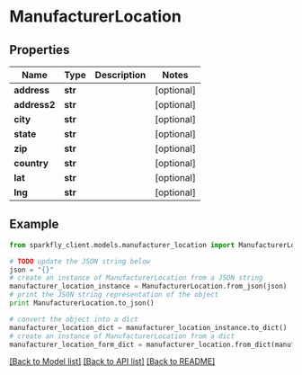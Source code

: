 # ManufacturerLocation


## Properties
Name | Type | Description | Notes
------------ | ------------- | ------------- | -------------
**address** | **str** |  | [optional] 
**address2** | **str** |  | [optional] 
**city** | **str** |  | [optional] 
**state** | **str** |  | [optional] 
**zip** | **str** |  | [optional] 
**country** | **str** |  | [optional] 
**lat** | **str** |  | [optional] 
**lng** | **str** |  | [optional] 

## Example

```python
from sparkfly_client.models.manufacturer_location import ManufacturerLocation

# TODO update the JSON string below
json = "{}"
# create an instance of ManufacturerLocation from a JSON string
manufacturer_location_instance = ManufacturerLocation.from_json(json)
# print the JSON string representation of the object
print ManufacturerLocation.to_json()

# convert the object into a dict
manufacturer_location_dict = manufacturer_location_instance.to_dict()
# create an instance of ManufacturerLocation from a dict
manufacturer_location_form_dict = manufacturer_location.from_dict(manufacturer_location_dict)
```
[[Back to Model list]](../README.md#documentation-for-models) [[Back to API list]](../README.md#documentation-for-api-endpoints) [[Back to README]](../README.md)


